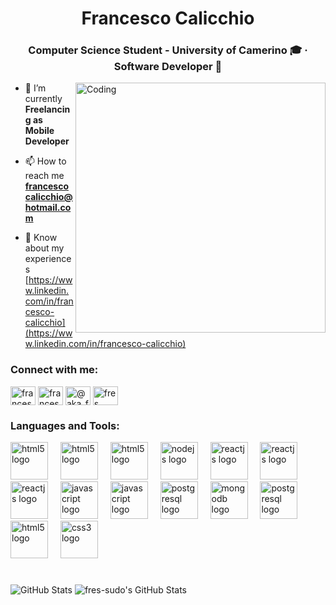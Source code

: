 <h1 align="center">Francesco Calicchio</h1>
<h3 align="center">Computer Science Student - University of Camerino 🎓 · Software Developer 📱</h3>
<img align="right" alt="Coding" width="400" src="https://media4.giphy.com/media/3o6fJ5z2bgCLBshZUA/giphy.gif">

- 🔭 I’m currently **Freelancing as Mobile Developer**

- 📫 How to reach me **francescocalicchio@hotmail.com**

- 📄 Know about my experiences [https://www.linkedin.com/in/francesco-calicchio](https://www.linkedin.com/in/francesco-calicchio)

<h3 align="left">Connect with me:</h3>
<p align="left">
<a href="https://linkedin.com/in/francesco-calicchio-a3a1b3201" target="blank"><img align="center" src="https://raw.githubusercontent.com/rahuldkjain/github-profile-readme-generator/master/src/images/icons/Social/linked-in-alt.svg" alt="francesco-calicchio-a3a1b3201" height="30" width="40" /></a>
<a href="https://fb.com/francesco.calicchio.73" target="blank"><img align="center" src="https://raw.githubusercontent.com/rahuldkjain/github-profile-readme-generator/master/src/images/icons/Social/facebook.svg" alt="francesco.calicchio.73" height="30" width="40" /></a>
<a href="https://instagram.com/@aka_fres" target="blank"><img align="center" src="https://raw.githubusercontent.com/rahuldkjain/github-profile-readme-generator/master/src/images/icons/Social/instagram.svg" alt="@aka_fres" height="30" width="40" /></a>
<a href="https://www.leetcode.com/fres" target="blank"><img align="center" src="https://raw.githubusercontent.com/rahuldkjain/github-profile-readme-generator/master/src/images/icons/Social/leet-code.svg" alt="fres" height="30" width="40" /></a>
</p>

<h3 align="left">Languages and Tools:</h3>

<div align="left">
  <img src="https://skillicons.dev/icons?i=dart" height="60" alt="html5 logo"  />
  <img width="12" />
  <img src="https://skillicons.dev/icons?i=flutter" height="60" alt="html5 logo"  />
  <img width="12" />
  <img src="https://skillicons.dev/icons?i=java" height="60" alt="html5 logo"  />
  <img width="12" />
  <img src="https://skillicons.dev/icons?i=nodejs" height="60" alt="nodejs logo"  />
  <img width="12" />
  <img src="https://skillicons.dev/icons?i=svelte" height="60" alt="reactjs logo"  />
  <img width="12" />
  <img src="https://skillicons.dev/icons?i=react" height="60" alt="reactjs logo"  />
  <img width="12" />
  <img src="https://skillicons.dev/icons?i=next" height="60" alt="reactjs logo"  />
  <img width="12" />
  <img src="https://skillicons.dev/icons?i=ts" height="60" alt="javascript logo"  />
  <img width="12" />
  <img src="https://skillicons.dev/icons?i=js" height="60" alt="javascript logo"  />
  <img width="12" />
  <img src="https://skillicons.dev/icons?i=mysql" height="60" alt="postgresql logo"  />
  <img width="12" />
  <img src="https://skillicons.dev/icons?i=mongodb" height="60" alt="mongodb logo"  />
  <img width="12" />
  <img src="https://skillicons.dev/icons?i=postgres" height="60" alt="postgresql logo"  />
  <img width="12" />
  <img src="https://skillicons.dev/icons?i=html" height="60" alt="html5 logo"  />
  <img width="12" />
  <img src="https://skillicons.dev/icons?i=css" height="60" alt="css3 logo"  />
</div>


<h1 align="center"></h1>

![GitHub Stats](https://github-readme-stats.vercel.app/api/top-langs/?username=fres-sudo&theme=merko&show_icons=true&hide_border=true&layout=compact) 
<img src="https://github-readme-streak-stats.herokuapp.com/?user=fres-sudo&theme=merko&hide_border=true" alt="fres-sudo's GitHub Stats" />
